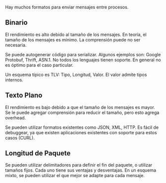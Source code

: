 Hay muchos formatos para enviar mensajes entre procesos.

## Binario

El rendimiento es alto debido al tamaño de los mensajes. En teoría, el tamaño de los mensajes es mínimo. La comprensión puede no ser necesaria.

Se puede autogenerar código para serializar. Algunos ejemplos son: Google Protobuf, Thrift, ASN.1. No todos los lenguajes tienen soporte. En general no es óptimo para el caso particular.

Un esquema típico es TLV: Tipo, Longitud, Valor. El valor admite tipos internos.

## Texto Plano

El rendimiento es bajo debido a que el tamaño de los mensajes es mayor. Se le puede agregar comprensión para reducir el tamaño, pero esto agrega overhead.

Se pueden utilizar formatos existentes como JSON, XML, HTTP. Es fácil de debuggear, ya que existen aplicaciones existentes con soporte para estos casos (CURL).

## Longitud de Paquete

Se pueden utilizar delimitadores para definir el fin del paquete, o utilizar tamaños fijos. Cada uno tiene sus ventajas y desventajas. En un esquema mixto, se pueden utilizar el que mejor se adapte para cada mensaje.
